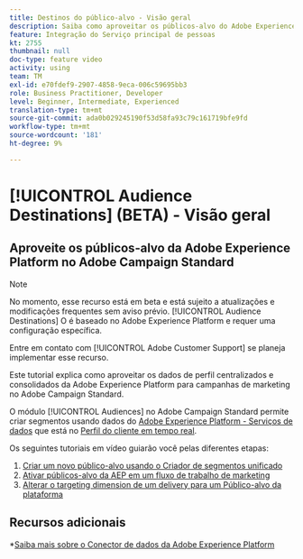 ```yaml
---
title: Destinos do público-alvo - Visão geral
description: Saiba como aproveitar os públicos-alvo do Adobe Experience Platform (AEP) no Adobe Campaign Standard (ACS)
feature: Integração do Serviço principal de pessoas
kt: 2755
thumbnail: null
doc-type: feature video
activity: using
team: TM
exl-id: e70fdef9-2907-4858-9eca-006c59695bb3
role: Business Practitioner, Developer
level: Beginner, Intermediate, Experienced
translation-type: tm+mt
source-git-commit: ada0b029245190f53d58fa93c79c161719bfe9fd
workflow-type: tm+mt
source-wordcount: '181'
ht-degree: 9%

---
```


# [!UICONTROL Audience Destinations] (BETA) - Visão geral

## Aproveite os públicos-alvo da Adobe Experience Platform no Adobe Campaign Standard

>[!NOTE]
>
>No momento, esse recurso está em beta e está sujeito a atualizações e modificações frequentes sem aviso prévio. [!UICONTROL Audience Destinations] O é baseado no Adobe Experience Platform e requer uma configuração específica.
>
>Entre em contato com [!UICONTROL Adobe Customer Support] se planeja implementar esse recurso.


Este tutorial explica como aproveitar os dados de perfil centralizados e consolidados da Adobe Experience Platform para campanhas de marketing no Adobe Campaign Standard.

O módulo [!UICONTROL Audiences] no Adobe Campaign Standard permite criar segmentos usando dados do [Adobe Experience Platform - Serviços de dados](https://www.adobe.io/apis/experienceplatform/home/services.html) que está no [Perfil do cliente em tempo real](https://docs.adobe.com/content/help/en/platform-learn/tutorials/profiles/understanding-the-real-time-customer-profile.html).

Os seguintes tutoriais em vídeo guiarão você pelas diferentes etapas:

1. [Criar um novo público-alvo usando o Criador de segmentos unificado](/help/profiles-and-audiences/audience-destinations/creating-audiences-using-segment-builder.md) 
2. [Ativar públicos-alvo da AEP em um fluxo de trabalho de marketing](/help/profiles-and-audiences/audience-destinations/activating-aep-audiences.md)
3. [Alterar o targeting dimension de um delivery para um Público-alvo da plataforma](/help/profiles-and-audiences/audience-destinations/changing-targeting-dimension.md)

## Recursos adicionais

*[Saiba mais sobre o Conector de dados da Adobe Experience Platform](/help/administrating/adobe-experience-platform-data-connector/understanding-the-adobe-experience-platform-data-connector.md)
